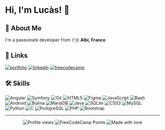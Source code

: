 

# Hi, I'm Lucàs! 👋

## 🚀 About Me
I&#39;m a passionate developer from 🇫🇷 **Albi, France**.

## 🔗 Links
[![portfolio](https://img.shields.io/badge/my_portfolio-000?style=for-the-badge&amp;logo=ko-fi&amp;logoColor=white)](https://lucasvbr.github.io/Portfolio)
[![linkedin](https://img.shields.io/badge/linkedin-0e76a8?style=for-the-badge&amp;logo=linkedin&amp;logoColor=white)](https://www.linkedin.com/in/lucasvbr)
[![freecodecamp](https://img.shields.io/badge/freecodecamp-0a0a23?style=for-the-badge&amp;logo=freecodecamp&amp;logoColor=white)](https://www.freecodecamp.org/LucasVbr)


## 🛠 Skills
![Angular](https://img.shields.io/static/v1?label=&amp;message=Angular&amp;color=%23df204a&amp;logo=angular&amp;logoColor=white)
![Symfony](https://img.shields.io/static/v1?label=&amp;message=Symfony&amp;color=%23df2020&amp;logo=symfony&amp;logoColor=white)
![Git](https://img.shields.io/static/v1?label=&amp;message=Git&amp;color=%23df3e20&amp;logo=git&amp;logoColor=white)
![HTML5](https://img.shields.io/static/v1?label=&amp;message=HTML5&amp;color=%23df4920&amp;logo=html5&amp;logoColor=white)
![Figma](https://img.shields.io/static/v1?label=&amp;message=Figma&amp;color=%23df4b20&amp;logo=figma&amp;logoColor=white)
![JavaScript](https://img.shields.io/static/v1?label=&amp;message=JavaScript&amp;color=%23dfca20&amp;logo=javascript&amp;logoColor=white)
![Bash](https://img.shields.io/static/v1?label=&amp;message=GNU+Bash&amp;color=%235bdf20&amp;logo=gnubash&amp;logoColor=white)
![Android](https://img.shields.io/static/v1?label=&amp;message=Android&amp;color=%2320df75&amp;logo=android&amp;logoColor=white)
![Bulma](https://img.shields.io/static/v1?label=&amp;message=Bulma&amp;color=%2320dfc3&amp;logo=bulma&amp;logoColor=white)
![MariaDB](https://img.shields.io/static/v1?label=&amp;message=MariaDB&amp;color=%2320b3df&amp;logo=mariadb&amp;logoColor=white)
![Java](https://img.shields.io/static/v1?label=&amp;message=Java&amp;color=%2320b2df&amp;logo=java&amp;logoColor=white)
![SQLite](https://img.shields.io/static/v1?label=&amp;message=SQLite&amp;color=%2320a2df&amp;logo=sqlite&amp;logoColor=white)
![CSS3](https://img.shields.io/static/v1?label=&amp;message=CSS3&amp;color=%23208edf&amp;logo=css3&amp;logoColor=white)
![MySQL](https://img.shields.io/static/v1?label=&amp;message=MySQL&amp;color=%23208ddf&amp;logo=mysql&amp;logoColor=white)
![Python](https://img.shields.io/static/v1?label=&amp;message=Python&amp;color=%232088df&amp;logo=python&amp;logoColor=white)
![C](https://img.shields.io/static/v1?label=&amp;message=C&amp;color=%23207adf&amp;logo=c&amp;logoColor=white)
![PostgreSQL](https://img.shields.io/static/v1?label=&amp;message=PostgreSQL&amp;color=%232050df&amp;logo=postgresql&amp;logoColor=white)
![PHP](https://img.shields.io/static/v1?label=&amp;message=PHP&amp;color=%23202cdf&amp;logo=php&amp;logoColor=white)
![Bootstrap](https://img.shields.io/static/v1?label=&amp;message=Bootstrap&amp;color=%236d20df&amp;logo=bootstrap&amp;logoColor=white)


---

<div align="center">

![Profile views](https://komarev.com/ghpvc/?username=lucasvbr&amp;amp;label=Profile%20views&amp;amp;color=0e75b6&amp;amp;style=flat)
![FreeCodeCamp Points](https://img.shields.io/freecodecamp/points/lucasvbr?label=FreeCodeCamp%20points)
![Made with love](https://img.shields.io/badge/-made%20with%20%E2%9D%A4%EF%B8%8F-red)

</div>